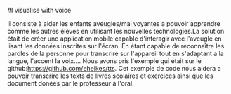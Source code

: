 #I visualise with voice
 
Il consiste à aider les enfants aveugles/mal voyantes a pouvoir apprendre comme les autres élèves en utilisant les nouvelles technologies.La solution était de créer une application mobile capable d'interagir avec l'aveugle en lisant les données inscrites sur l'écran. En étant capable de reconnaître les paroles de la personne pour transcrire sur l'appareil tout en s'adaptant a la langue, l'accent la voix.... Nous avons pris l'exemple qui était sur le github:https://github.com/eheikes/tts. Cet exemple de code nous aidera a pouvoir transcrire les texts de livres scolaires et exercices ainsi que les document donées par le professeur à l'oral. 
